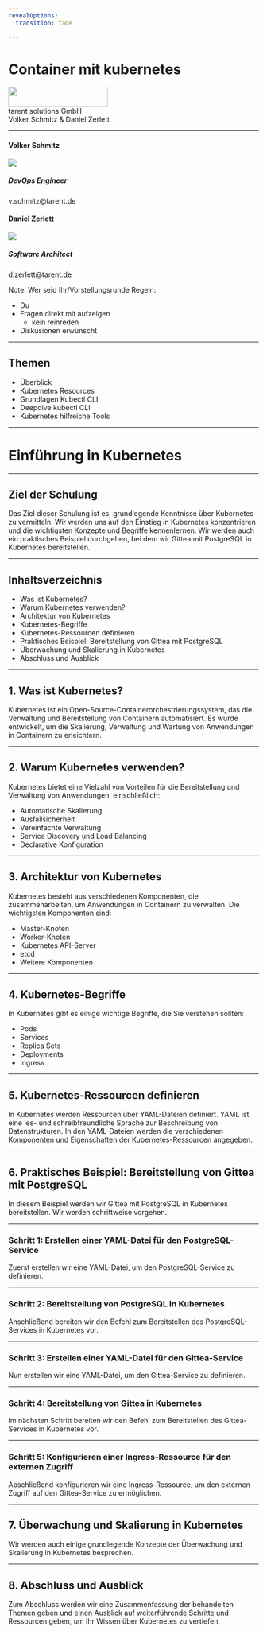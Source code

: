 ```yaml
---
revealOptions:
  transition: fade

---
```


# Container mit kubernetes

<div id="header-footer">
  <p class="slide-footer"><img src="images/light.svg" height="40" width="200"><br>tarent solutions GmbH<br>Volker Schmitz & Daniel Zerlett</p>
</div>

----

<div class="divided">
  <h4>Volker Schmitz</h4>
  <img src="./images/saltyblu.png">
  <h5>DevOps Engineer</h5>
  v.schmitz@tarent.de
</div>

<div class="divided">
  <h4>Daniel Zerlett</h4>
  <img src="./images/b00lduck.png">
  <h5>Software Architect</h5>
  d.zerlett@tarent.de
</div>

Note:
Wer seid Ihr/Vorstellungsrunde
Regeln:

- Du
- Fragen direkt mit aufzeigen
  - kein reinreden
- Diskusionen erwünscht

----

## Themen

- Überblick
- Kubernetes Resources
- Grundlagen Kubectl CLI
- Deepdive kubectl CLI
- Kubernetes hilfreiche Tools

---

# Einführung in Kubernetes

---

## Ziel der Schulung

Das Ziel dieser Schulung ist es, grundlegende Kenntnisse über Kubernetes zu vermitteln. Wir werden uns auf den Einstieg in Kubernetes konzentrieren und die wichtigsten Konzepte und Begriffe kennenlernen. Wir werden auch ein praktisches Beispiel durchgehen, bei dem wir Gittea mit PostgreSQL in Kubernetes bereitstellen.

---

## Inhaltsverzeichnis

- Was ist Kubernetes?
- Warum Kubernetes verwenden?
- Architektur von Kubernetes
- Kubernetes-Begriffe
- Kubernetes-Ressourcen definieren
- Praktisches Beispiel: Bereitstellung von Gittea mit PostgreSQL
- Überwachung und Skalierung in Kubernetes
- Abschluss und Ausblick

---

## 1. Was ist Kubernetes?

Kubernetes ist ein Open-Source-Containerorchestrierungssystem, das die Verwaltung und Bereitstellung von Containern automatisiert. Es wurde entwickelt, um die Skalierung, Verwaltung und Wartung von Anwendungen in Containern zu erleichtern.

---

## 2. Warum Kubernetes verwenden?

Kubernetes bietet eine Vielzahl von Vorteilen für die Bereitstellung und Verwaltung von Anwendungen, einschließlich:

- Automatische Skalierung
- Ausfallsicherheit
- Vereinfachte Verwaltung
- Service Discovery und Load Balancing
- Declarative Konfiguration

---

## 3. Architektur von Kubernetes

Kubernetes besteht aus verschiedenen Komponenten, die zusammenarbeiten, um Anwendungen in Containern zu verwalten. Die wichtigsten Komponenten sind:

- Master-Knoten
- Worker-Knoten
- Kubernetes API-Server
- etcd
- Weitere Komponenten

---

## 4. Kubernetes-Begriffe

In Kubernetes gibt es einige wichtige Begriffe, die Sie verstehen sollten:

- Pods
- Services
- Replica Sets
- Deployments
- Ingress

---

## 5. Kubernetes-Ressourcen definieren

In Kubernetes werden Ressourcen über YAML-Dateien definiert. YAML ist eine les- und schreibfreundliche Sprache zur Beschreibung von Datenstrukturen. In den YAML-Dateien werden die verschiedenen Komponenten und Eigenschaften der Kubernetes-Ressourcen angegeben.

---

## 6. Praktisches Beispiel: Bereitstellung von Gittea mit PostgreSQL

In diesem Beispiel werden wir Gittea mit PostgreSQL in Kubernetes bereitstellen. Wir werden schrittweise vorgehen.

---

### Schritt 1: Erstellen einer YAML-Datei für den PostgreSQL-Service

Zuerst erstellen wir eine YAML-Datei, um den PostgreSQL-Service zu definieren.

---

### Schritt 2: Bereitstellung von PostgreSQL in Kubernetes

Anschließend bereiten wir den Befehl zum Bereitstellen des PostgreSQL-Services in Kubernetes vor.

---

### Schritt 3: Erstellen einer YAML-Datei für den Gittea-Service

Nun erstellen wir eine YAML-Datei, um den Gittea-Service zu definieren.

---

### Schritt 4: Bereitstellung von Gittea in Kubernetes

Im nächsten Schritt bereiten wir den Befehl zum Bereitstellen des Gittea-Services in Kubernetes vor.

---

### Schritt 5: Konfigurieren einer Ingress-Ressource für den externen Zugriff

Abschließend konfigurieren wir eine Ingress-Ressource, um den externen Zugriff auf den Gittea-Service zu ermöglichen.

---

## 7. Überwachung und Skalierung in Kubernetes

Wir werden auch einige grundlegende Konzepte der Überwachung und Skalierung in Kubernetes besprechen.

---

## 8. Abschluss und Ausblick

Zum Abschluss werden wir eine Zusammenfassung der behandelten Themen geben und einen Ausblick auf weiterführende Schritte und Ressourcen geben, um Ihr Wissen über Kubernetes zu vertiefen.
